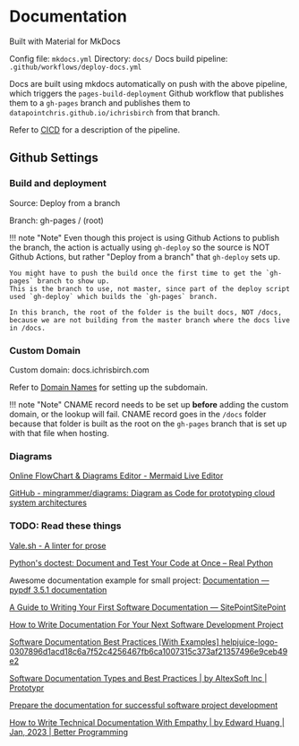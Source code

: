 # Documentation

Built with Material for MkDocs

Config file: `mkdocs.yml`
Directory: `docs/`
Docs build pipeline: `.github/workflows/deploy-docs.yml`

Docs are built using mkdocs automatically on push with the above pipeline, which triggers the `pages-build-deployment` Github workflow that publishes them to a `gh-pages` branch and publishes them to `datapointchris.github.io/ichrisbirch` from that branch.

Refer to [CICD](cicd.md) for a description of the pipeline.

## Github Settings

### Build and deployment

Source: Deploy from a branch

Branch: gh-pages / (root)

!!! note "Note"
    Even though this project is using Github Actions to publish the branch, the action is actually using `gh-deploy` so the source is NOT Github Actions, but rather "Deploy from a branch" that `gh-deploy` sets up.

    You might have to push the build once the first time to get the `gh-pages` branch to show up.
    This is the branch to use, not master, since part of the deploy script used `gh-deploy` which builds the `gh-pages` branch.

    In this branch, the root of the folder is the built docs, NOT /docs, because we are not building from the master branch where the docs live in /docs.

### Custom Domain

Custom domain: docs.ichrisbirch.com

Refer to [Domain Names](domain_names.md) for setting up the subdomain.

!!! note "Note"
    CNAME record needs to be set up **before** adding the custom domain, or the lookup will fail.
    CNAME record goes in the `/docs` folder because that folder is built as the root on the `gh-pages` branch that is set up with that file when hosting.

### Diagrams

[Online FlowChart & Diagrams Editor - Mermaid Live Editor](https://mermaid.live/edit)

[GitHub - mingrammer/diagrams: Diagram as Code for prototyping cloud system architectures](https://github.com/mingrammer/diagrams)

### TODO: Read these things

[Vale.sh - A linter for prose](https://vale.sh)

[Python's doctest: Document and Test Your Code at Once – Real Python](https://realpython.com/python-doctest/)

Awesome documentation example for small project:
[Documentation — pypdf 3.5.1 documentation](https://pypdf.readthedocs.io/en/stable/dev/documentation.html)

[A Guide to Writing Your First Software Documentation — SitePointSitePoint](https://www.sitepoint.com/writing-software-documentation/)

[How to Write Documentation For Your Next Software Development Project](https://www.freecodecamp.org/news/how-to-write-documentation-for-your-next-software-development-project/)

[Software Documentation Best Practices [With Examples] helpjuice-logo-0307896d1acd18c6a7f52c4256467fb6ca1007315c373af21357496e9ceb49e2](https://helpjuice.com/blog/software-documentation)

[Software Documentation Types and Best Practices | by AltexSoft Inc | Prototypr](https://blog.prototypr.io/software-documentation-types-and-best-practices-1726ca595c7f)

[Prepare the documentation for successful software project development](https://upplabs.com/blog/how-to-prepare-the-documentation-for-successful-software-project-development/)

[How to Write Technical Documentation With Empathy | by Edward Huang | Jan, 2023 | Better Programming](https://betterprogramming.pub/how-to-write-technical-documentation-with-empathy-f321104746f3)
